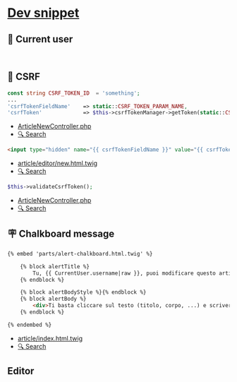 # [Dev snippet](https://github.com/TurboLabIt/TurboLab.it/blob/main/docs/dev-snippet.md)


## 👤 Current user

````php

````

````html

````


## 🥷 CSRF

````php
const string CSRF_TOKEN_ID  = 'something';
...
'csrfTokenFieldName'    => static::CSRF_TOKEN_PARAM_NAME,
'csrfToken'             => $this->csrfTokenManager->getToken(static::CSRF_TOKEN_ID)->getValue()
````

* [ArticleNewController.php](https://github.com/TurboLabIt/TurboLab.it/blob/main/src/Controller/Editor/ArticleNewController.php)
* [🔍 Search](https://github.com/search?q=repo%3ATurboLabIt%2FTurboLab.it%20CSRF_TOKEN_ID&type=code)


````html
<input type="hidden" name="{{ csrfTokenFieldName }}" value="{{ csrfToken }}">
````

* [article/editor/new.html.twig](https://github.com/TurboLabIt/TurboLab.it/blob/main/templates/article/editor/new.html.twig)
* [🔍 Search](https://github.com/search?q=repo%3ATurboLabIt%2FTurboLab.it%20%7B%7B%20csrfToken%20%7D%7D&type=code)


````php
$this->validateCsrfToken();
````

* [ArticleNewController.php](https://github.com/TurboLabIt/TurboLab.it/blob/main/src/Controller/Editor/ArticleNewController.php)
* [🔍 Search](https://github.com/search?q=repo%3ATurboLabIt%2FTurboLab.it%20validateCsrfToken&type=code)


## 🪧 Chalkboard message

````html
{% embed 'parts/alert-chalkboard.html.twig' %}

    {% block alertTitle %}
        Tu, {{ CurrentUser.username|raw }}, puoi modificare questo articolo!
    {% endblock %}

    {% block alertBodyStyle %}{% endblock %}
    {% block alertBody %}
        <div>Ti basta cliccare sul testo (titolo, corpo, ...) e scrivere, come se fosse un documento di Word.</div>
    {% endblock %}

{% endembed %}
````

* [article/index.html.twig](https://github.com/TurboLabIt/TurboLab.it/blob/main/templates/article/index.html.twig)
* [🔍 Search](https://github.com/search?q=repo%3ATurboLabIt%2FTurboLab.it%20alert-chalkboard.html.twig&type=code)


## Editor

````html

````
